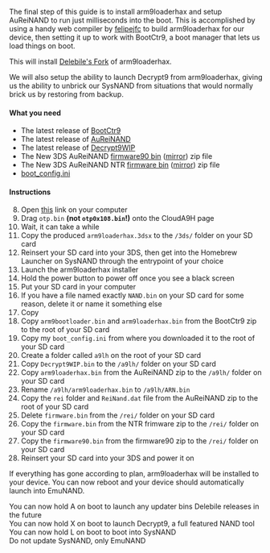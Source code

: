 The final step of this guide is to install arm9loaderhax and setup AuReiNAND to run just milliseconds into the boot. This is accomplished by using a handy web compiler by [felipejfc](https://gbatemp.net/threads/416385/) to build arm9loaderhax for our device, then setting it up to work with BootCtr9, a boot manager that lets us load things on boot.

This will install [Delebile's Fork](https://github.com/delebile/arm9loaderhax) of arm9loaderhax.

We will also setup the ability to launch Decrypt9 from arm9loaderhax, giving us the ability to unbrick our SysNAND from situations that would normally brick us by restoring from backup.

#### What you need

* The latest release of [BootCtr9](https://github.com/hartmannaf/BootCtr9/releases)
* The latest release of [AuReiNAND](https://github.com/AuroraWright/AuReiNand/releases)
* The latest release of [Decrypt9WIP](https://github.com/d0k3/Decrypt9WIP/releases)
* The New 3DS AuReiNAND [firmware90 bin](https://mega.nz/#!wwtymAKJ!ebBOlc6TaWSvYpiFlv4FPSJLCKlCuGrlRr4gtjm4SaU) ([mirror](https://drive.google.com/file/d/0BzPfvjeuhqoDTmROU25IX1VZdlE/view?usp=sharing)) zip file
* The New 3DS AuReiNAND NTR [firmware bin](https://mega.nz/#!p0tTDJIQ!aikEtlvB8cjq-aJG9jC6GKx4uvlwN6oI9X2m1OY_ylE) ([mirror](https://drive.google.com/file/d/0BzPfvjeuhqoDM016eHZBQV95anc/view?usp=sharing)) zip file
* [boot_config.ini](https://gist.github.com/Plailect/66566928c286de6ecf61)

#### Instructions

8. Open [this](https://felipejfc.com/a9lh) link on your computer
9. Drag `otp.bin` **(not `otp0x108.bin`!)** onto the CloudA9H page
10. Wait, it can take a while
11. Copy the produced `arm9loaderhax.3dsx` to the `/3ds/` folder on your SD card
12. Reinsert your SD card into your 3DS, then get into the Homebrew Launcher on SysNAND through the entrypoint of your choice
13. Launch the arm9loaderhax installer
14. Hold the power button to power off once you see a black screen
1. Put your SD card in your computer
1. If you have a file named exactly `NAND.bin` on your SD card for some reason, delete it or name it something else
3. Copy 
2. Copy `arm9bootloader.bin` and `arm9loaderhax.bin` from the BootCtr9 zip to the root of your SD card
3. Copy my `boot_config.ini` from where you downloaded it to the root of your SD card
4. Create a folder called `a9lh` on the root of your SD card
7. Copy `Decrypt9WIP.bin` to the `/a9lh/` folder on your SD card
5. Copy `arm9loaderhax.bin` from the AuReiNAND zip to the `/a9lh/` folder on your SD card
6. Rename `/a9lh/arm9loaderhax.bin` to `/a9lh/ARN.bin`
5. Copy the `rei` folder and `ReiNand.dat` file from the AuReiNAND zip to the root of your SD card
4. Delete `firmware.bin` from the `/rei/` folder on your SD card
5. Copy the `firmware.bin` from the NTR frimware zip to the `/rei/` folder on your SD card
6. Copy the `firmware90.bin` from the firmware90 zip to the `/rei/` folder on your SD card
8. Reinsert your SD card into your 3DS and power it on

If everything has gone according to plan, arm9loaderhax will be installed to your device. You can now reboot and your device should automatically launch into EmuNAND.

You can now hold A on boot to launch any updater bins Delebile releases in the future    
You can now hold X on boot to launch Decrypt9, a full featured NAND tool    
You can now hold L on boot to boot into SysNAND    
Do not update SysNAND, only EmuNAND    